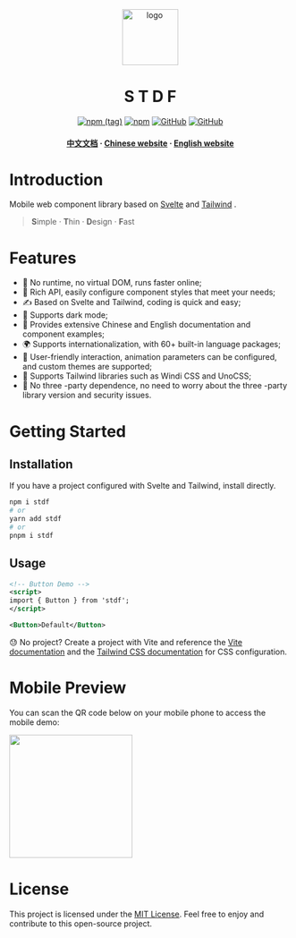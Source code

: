 <div align="center">

  <img src="https://stdf.design/assets/images/stdf_512px.png" alt="logo" width="100" height="auto" />
  <h1>S T D F</h1>

[![npm (tag)](https://img.shields.io/npm/v/stdf)](https://www.npmjs.com/package/stdf) [![npm](https://img.shields.io/npm/dt/stdf)](https://www.npmjs.com/package/stdf) <a href="https://github.com/dufu1991/stdf"><img alt="GitHub" src="https://badgen.net/github/stars/dufu1991/stdf"/></a> <a href="https://github.com/dufu1991/stdf/blob/main/LICENSE"><img alt="GitHub" src="https://img.shields.io/github/license/dufu1991/stdf"/></a>

  <h4>
    <a href="https://github.com/dufu1991/stdf/blob/main/README.md" target="_blank">中文文档</a>
  <span> · </span>
    <a href="https://stdf.design?lang=zh_CN" target="_blank">Chinese website</a>
  <span> · </span>
    <a href="https://stdf.design?lang=en_US" target="_blank">English website</a>
  </h4>
</div>

# Introduction

Mobile web component library based on [Svelte](https://svelte.dev) and [Tailwind](https://www.tailwindcss.com) .

> **S**imple · **T**hin · **D**esign · **F**ast

# Features

-   🚀 No runtime, no virtual DOM, runs faster online;
-   🧰 Rich API, easily configure component styles that meet your needs;
-   ✍ Based on Svelte and Tailwind, coding is quick and easy;
-   🍭 Supports dark mode;
-   📖 Provides extensive Chinese and English documentation and component examples;
-   🌍 Supports internationalization, with 60+ built-in language packages;
-   🫰 User-friendly interaction, animation parameters can be configured, and custom themes are supported;
-   🤝 Supports Tailwind libraries such as Windi CSS and UnoCSS;
-   🫡 No three -party dependence, no need to worry about the three -party library version and security issues.

# Getting Started

## Installation

If you have a project configured with Svelte and Tailwind, install directly.

```bash
npm i stdf
# or
yarn add stdf
# or
pnpm i stdf
```

## Usage

```xml
<!-- Button Demo -->
<script>
import { Button } from 'stdf';
</script>

<Button>Default</Button>
```

😓 No project? Create a project with Vite and reference the [Vite documentation](https://vitejs.dev/guide/#scaffolding-your-first-vite-project) and the [Tailwind CSS documentation](https://tailwindcss.com/docs/guides/vite) for CSS configuration.

# Mobile Preview

You can scan the QR code below on your mobile phone to access the mobile demo:

<img src="https://stdf.design/assets/qr/demo_qr_en.png" width="220" height="220" >

# License

This project is licensed under the [MIT License](https://github.com/dufu1991/stdf/blob/main/LICENSE). Feel free to enjoy and contribute to this open-source project.
